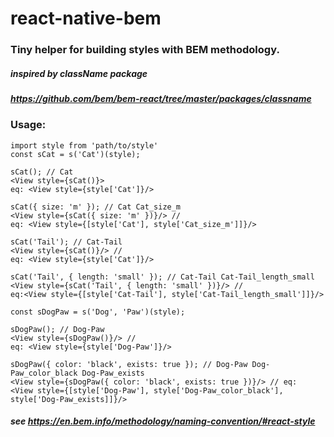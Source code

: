 # react-native-bem

### Tiny helper for building styles with BEM methodology. 

##### inspired by className package
##### https://github.com/bem/bem-react/tree/master/packages/classname

### Usage:
 
 ```import { s } from '@bem-react/classname';
 import style from 'path/to/style'
 const sCat = s('Cat')(style);
 
 sCat(); // Cat
 <View style={sCat()}>
 eq: <View style={style['Cat']}/>
 
 sCat({ size: 'm' }); // Cat Cat_size_m
 <View style={sCat({ size: 'm' })}/> // 
 eq: <View style={[style['Cat'], style['Cat_size_m']]}/>
 
 sCat('Tail'); // Cat-Tail
 <View style={sCat()}/> // 
 eq: <View style={style['Cat']}/>
 
 sCat('Tail', { length: 'small' }); // Cat-Tail Cat-Tail_length_small
 <View style={sCat('Tail', { length: 'small' })}/> // 
 eq:<View style={[style['Cat-Tail'], style['Cat-Tail_length_small']]}/>
 
 const sDogPaw = s('Dog', 'Paw')(style);
 
 sDogPaw(); // Dog-Paw
 <View style={sDogPaw()}/> // 
 eq: <View style={style['Dog-Paw']}/>
 
 sDogPaw({ color: 'black', exists: true }); // Dog-Paw Dog-Paw_color_black Dog-Paw_exists
 <View style={sDogPaw({ color: 'black', exists: true })}/> // eq:
 <View style={[style['Dog-Paw'], style['Dog-Paw_color_black'], style['Dog-Paw_exists]]}/>
 ```

 ##### see https://en.bem.info/methodology/naming-convention/#react-style
